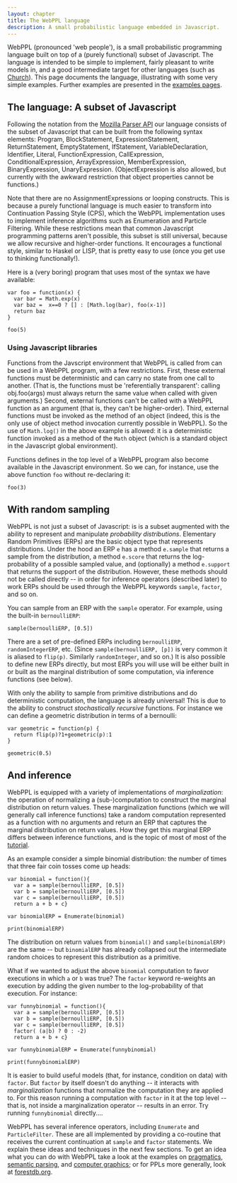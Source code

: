 ```yaml
---
layout: chapter
title: The WebPPL language
description: A small probabilistic language embedded in Javascript.
---
```



WebPPL (pronounced 'web people'), is a small probabilistic programming language built on top of a (purely functional) subset of Javascript. 
The language is intended to be simple to implement, fairly pleasant to write models in, and a good intermediate target for other languages (such as [Church](https://probmods.org)).
This page documents the language, illustrating with some very simple examples. Further examples are presented in the [examples pages](../index.html#examples).

## The language: A subset of Javascript

Following the notation from the [Mozilla Parser API](https://developer.mozilla.org/en-US/docs/Mozilla/Projects/SpiderMonkey/Parser_API) our language consists of the subset of Javascript that can be built from the following syntax elements:
Program, BlockStatement, ExpressionStatement, ReturnStatement, EmptyStatement, IfStatement, VariableDeclaration, Identifier, Literal, FunctionExpression, CallExpression, ConditionalExpression, ArrayExpression, MemberExpression, BinaryExpression, UnaryExpression. (ObjectExpression is also allowed, but currently with the awkward restriction that object properties cannot be functions.)

Note that there are no AssignmentExpressions or looping constructs. This is because a purely functional language is much easier to transform into Continuation Passing Style (CPS), which the WebPPL implementation uses to implement inference algorithms such as Enumeration and Particle Filtering.
While these restrictions mean that common Javascript programming patterns aren't possible, this subset is still universal, because we allow recursive and higher-order functions. It encourages a functional style, similar to Haskel or LISP, that is pretty easy to use (once you get use to thinking functionally!).

Here is a (very boring) program that uses most of the syntax we have available:

~~~~
var foo = function(x) {
  var bar = Math.exp(x)
  var baz =  x==0 ? [] : [Math.log(bar), foo(x-1)]
  return baz
}

foo(5) 
~~~~

### Using Javascript libraries

Functions from the Javscript environment that WebPPL is called from can be used in a WebPPL program, with a few restrictions. First, these external functions must be deterministic and can carry no state from one call to another. (That is, the functions must be 'referentially transparent': calling obj.foo(args) must always return the same value when called with given arguments.) Second, external functions can't be called with a WebPPL function as an argument (that is, they can't be higher-order). Third, external functions must be invoked as the method of an object (indeed, this is the only use of object method invocation currently possible in WebPPL). So the use of `Math.log()` in the above example is allowed: it is a deterministic function invoked as a method of the `Math` object (which is a standard object in the Javascript global environment).

Functions defines in the top level of a WebPPL program also become available in the Javascript environment. So we can, for instance, use the above function `foo` without re-declaring it:

~~~
foo(3)
~~~


## With random sampling

WebPPL is not just a subset of Javascript: is is a subset augmented with the ability to represent and manipulate *probability distributions*. Elementary Random Primitives (ERPs) are the basic object type that represents distributions. Under the hood an ERP `e` has a method `e.sample` that returns a sample from the distribution, a method `e.score` that returns the log-probability of a possible sampled value, and (optionally) a method `e.support` that returns the support of the distribution. However, these methods should not be called directly -- in order for inference operators (described later) to work ERPs should be used through the WebPPL keywords `sample`, `factor`, and so on. 

You can sample from an ERP with the `sample` operator. For example, using the built-in `bernoulliERP`:

~~~~
sample(bernoulliERP, [0.5])
~~~~

There are a set of pre-defined ERPs including `bernoulliERP`, `randomIntegerERP`, etc. (Since `sample(bernoulliERP, [p])` is very common it is aliased to `flip(p)`. Similarly `randomInteger`, and so on.) It is also possible to define new ERPs directly, but most ERPs you will use will be either built in or built as the marginal distribution of some computation, via inference functions (see below).

With only the ability to sample from primitive distributions and do deterministic computation, the language is already universal! This is due to the ability to construct *stochastically recursive* functions. For instance we can define a geometric distribution in terms of a bernoulli:

~~~
var geometric = function(p) {
  return flip(p)?1+geometric(p):1
}

geometric(0.5)
~~~


## And inference

WebPPL is equipped with a variety of implementations of *marginalization*: the operation of normalizing a (sub-)computation to construct the marginal distribution on return values. These marginalization functions (which we will generally call inference functions) take a random computation represented as a function with no arguments and return an ERP that captures the marginal distribution on return values. How they get this marginal ERP differs between inference functions, and is the topic of most of most of the [tutorial](../index.html).

As an example consider a simple binomial distribution: the number of times that three fair coin tosses come up heads:

~~~
var binomial = function(){
  var a = sample(bernoulliERP, [0.5])
  var b = sample(bernoulliERP, [0.5])
  var c = sample(bernoulliERP, [0.5])
  return a + b + c}

var binomialERP = Enumerate(binomial)

print(binomialERP)
~~~

The distribution on return values from `binomial()` and `sample(binomialERP)` are the same -- but `binomialERP` has already collapsed out the intermediate random choices to represent this distribution as a primitive.

What if we wanted to adjust the above `binomial` computation to favor executions in which `a` or `b` was true? The `factor` keyword re-weights an execution by adding the given number to the log-probability of that execution. For instance:

~~~
var funnybinomial = function(){
  var a = sample(bernoulliERP, [0.5])
  var b = sample(bernoulliERP, [0.5])
  var c = sample(bernoulliERP, [0.5])
  factor( (a|b) ? 0 : -2)
  return a + b + c}

var funnybinomialERP = Enumerate(funnybinomial)

print(funnybinomialERP)
~~~

It is easier to build useful models (that, for instance, condition on data) with `factor`. But `factor` by itself doesn't do anything -- it interacts with *marginalization* functions that normalize the computation they are applied to. For this reason running a computation with `factor` in it at the top level -- that is, not inside a marginalization operator -- results in an error. Try running `funnybinomial` directly....

WebPPL has several inference operators, including `Enumerate` and `ParticleFilter`. These are all implemented by providing a co-routine that receives the current continuation at `sample` and `factor` statements. We explain these ideas and techniques in the next few sections. To get an idea what you can do with WebPPL take a look at the examples on [pragmatics](pragmatics.html), [semantic parsing](semanticparsing.html), and [computer graphics](vision.html); or for PPLs more generally, look at [forestdb.org](http://forestdb.org).


 
